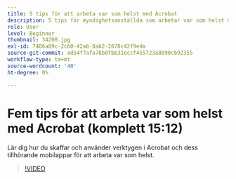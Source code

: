 ```yaml
---
title: 5 tips för att arbeta var som helst med Acrobat
description: 5 tips för myndighetsanställda som arbetar var som helst med Acrobat
role: User
level: Beginner
thumbnail: 34200.jpg
exl-id: 7486a89c-2c60-42a6-8ab2-2878c42f9eda
source-git-commit: ad54f7afa78b0fbb31eccf455723a8890cb92355
workflow-type: tm+mt
source-wordcount: '40'
ht-degree: 0%

---
```


# Fem tips för att arbeta var som helst med Acrobat (komplett 15:12)

Lär dig hur du skaffar och använder verktygen i Acrobat och dess tillhörande mobilappar för att arbeta var som helst.

>[!VIDEO](https://video.tv.adobe.com/v/34200?quality=12&learn=on&hidetitle=true)
